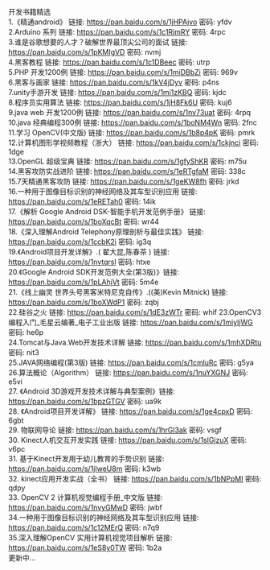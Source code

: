 开发书籍精选  </br>
1.《精通android》   链接: https://pan.baidu.com/s/1jHPAjvo 密码: yfdv </br>
2.Arduino 系列   链接: https://pan.baidu.com/s/1c1RimRY 密码: 4rpc   </br>
3.谁是谷歌想要的人才？破解世界最顶尖公司的面试  链接: https://pan.baidu.com/s/1pKMIgVD 密码: nvmj   </br>
4.黑客教程  链接: https://pan.baidu.com/s/1c1DBeec 密码: utrp   </br>
5.PHP 开发1200例   链接: https://pan.baidu.com/s/1miDBbZi 密码: 969v   </br>
6.黑客与画家   链接: https://pan.baidu.com/s/1kV4jDyv 密码: p4ns   </br>
7.unity手游开发  链接: https://pan.baidu.com/s/1mi1zKBQ 密码: kjdc   </br>
8.程序员实用算法  链接: https://pan.baidu.com/s/1jH8Fk6U 密码: kuj6   </br>
9.java web 开发1200例  链接: https://pan.baidu.com/s/1nv73uat 密码: 4rpq </br>
10.java 经典编程300例  链接: https://pan.baidu.com/s/1boNM4Wn 密码: 2fnc </br>
11.学习 OpenCV(中文版)   链接: https://pan.baidu.com/s/1b8p4pK 密码: pmrk  </br>
12.计算机图形学视频教程（浙大）   链接: https://pan.baidu.com/s/1ckjnci 密码: 1dge </br>
13.OpenGL 超级宝典  链接: https://pan.baidu.com/s/1gfyShKR 密码: m75u  </br>
14.黑客攻防实战进阶    链接: https://pan.baidu.com/s/1eRTgfaM 密码: 338c </br>
15.7天精通黑客攻防  链接: https://pan.baidu.com/s/1geKW8fh 密码: jrkd  </br>
16.一种用于图像目标识别的神经网络及其车型识别应用    链接: https://pan.baidu.com/s/1eRETah0 密码: 14ik </br>
17.《解析 Google Android DSK-智能手机开发范例手册》 链接: https://pan.baidu.com/s/1boXqcBt 密码: wr44 </br>
18.《深入理解Android Telephony原理剖析与最佳实践》 链接: https://pan.baidu.com/s/1ccbK2i 密码: ig3q </br>
19.《Android项目开发详解》.( 翟大昆,陈春茶 ) 链接: https://pan.baidu.com/s/1nvtqrsl 密码: htxe </br>
20.《Google Android SDK开发范例大全(第3版)》链接: https://pan.baidu.com/s/1pLAhjVt 密码: 5m4e </br>
21.《线上幽灵 世界头号黑客米特尼克自传》.((美)Kevin Mitnick) 链接: https://pan.baidu.com/s/1boXWdP1 密码: zqbj</br>
22.硅谷之火   链接: https://pan.baidu.com/s/1dE3zWTr 密码: whif
23.OpenCV3编程入门_毛星云编著_电子工业出版 链接: https://pan.baidu.com/s/1miyIjWG 密码: he6p  </br>
24.Tomcat与Java.Web开发技术详解 链接: https://pan.baidu.com/s/1mhXDRtu 密码: nit3 </br>
25.JAVA网络编程(第3版)  链接: https://pan.baidu.com/s/1cmluRc 密码: g5ya </br>
26.算法概论（Algorithm）  链接: https://pan.baidu.com/s/1nuYXGNJ 密码: e5vi </br>
27.  《Android 3D游戏开发技术详解与典型案例》链接: https://pan.baidu.com/s/1bpzGTGV 密码: ua9k </br>
28.  《Android项目开发详解》  链接: https://pan.baidu.com/s/1ge4cpxD 密码: 6gbt  </br>
29.  物联网导论  链接: https://pan.baidu.com/s/1hrGl3ak 密码: vsgf </br>
30.  Kinect人机交互开发实践 链接: https://pan.baidu.com/s/1slGjzuX 密码: v6pc </br>
31.  基于Kinect开发用于幼儿教育的手势识别   链接: https://pan.baidu.com/s/1jIweU8m 密码: k3wb </br>
32.  kinect应用开发实战（全书）  链接: https://pan.baidu.com/s/1bNPpMI 密码: qdpy </br>
33. OpenCV 2 计算机视觉编程手册_中文版  链接: https://pan.baidu.com/s/1nvyGMwD 密码: jwbf</br>
34.一种用于图像目标识别的神经网络及其车型识别应用  链接: https://pan.baidu.com/s/1c12MErQ 密码: n7q9 </br>
35.深入理解OpenCV 实用计算机视觉项目解析   链接: https://pan.baidu.com/s/1eS8y0TW 密码: 1b2a </br>
更新中...
